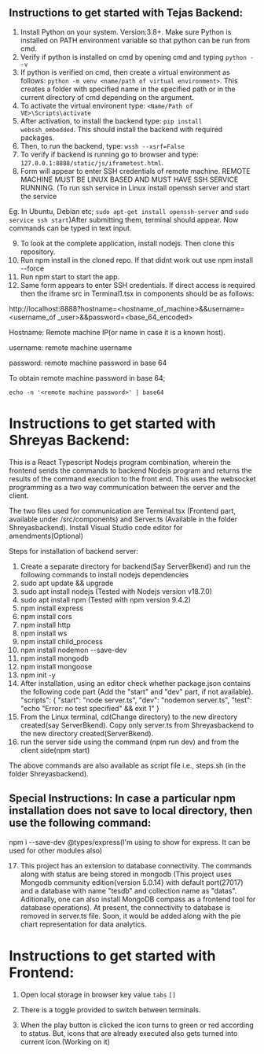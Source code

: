 
## Instructions to get started with Tejas Backend:

1. Install Python on your system. Version:3.8+. Make sure Python is installed on PATH environment variable so that python can be run from cmd.
2. Verify if python is installed on cmd by opening cmd and typing ``python --v``
3. If python is verified on cmd, then create a virtual environment as follows: ``python -m venv <name/path of virtual environment>``. This creates a folder with specified name in the specified path or in the current directory of cmd depending on the argument.
4. To activate the virtual environent type: ``<Name/Path of VE>\Scripts\activate``
5. After activation, to install the backend type: ``pip install webssh_embedded``. This should install the backend with required packages.
6. Then, to run the backend, type: ``wssh --xsrf=False``
7. To verify if backend is running go to browser and type: ``127.0.0.1:8888/static/js/iframetest.html``.
8. Form will appear to enter SSH credentials of remote machine. REMOTE MACHINE MUST BE LINUX BASED AND MUST HAVE SSH SERVICE RUNNING. (To run ssh service in Linux install openssh server and start the service

Eg. In Ubuntu, Debian etc; ``sudo apt-get install openssh-server`` and ``sudo service ssh start``)After submitting them, terminal should appear. Now commands can be typed in text input.

9. To look at the complete application, install nodejs. Then clone this repository.
10. Run npm install in the cloned repo. If that didnt work out use npm install --force
11. Run npm start to start the app.
12. Same form appears to enter SSH credentials. If direct access is required then the iframe src in Terminal1.tsx in components should be as follows:

http://localhost:8888?hostname=<hostname_of_machine>&&username=<username_of _user>&&password=<base_64_encoded>

Hostname: Remote machine IP(or name in case it is a known host).

username: remote machine username

password: remote machine password in base 64

To obtain remote machine password in base 64;

``echo -n '<remote machine password>' | base64``

# Instructions to get started with Shreyas Backend:

This is a React Typescript Nodejs program combination, wherein the frontend sends the commands to backend Nodejs program and returns the results of the command execution to the front end. This uses the websocket programming as a two way communication between the server and the client.

The two files used for communication are Terminal.tsx (Frontend part, available under /src/components) and Server.ts (Available in the folder Shreyasbackend). Install Visual Studio code editor for amendments(Optional)

Steps for installation of backend server:

1. Create a separate directory for backend(Say ServerBkend) and run the following commands to install nodejs dependencies
2. sudo apt update && upgrade
3. sudo apt install nodejs (Tested with Nodejs version v18.7.0)
4. sudo apt install npm (Tested with npm version 9.4.2)
5. npm install express 
6. npm install cors
7. npm install http
8. npm install ws
9. npm install child_process
10. npm install nodemon --save-dev
11. npm install mongodb
12. npm install mongoose
13. npm init -y
14. After installation, using an editor check whether package.json contains the following code part (Add the "start" and "dev" part, if not available).
 "scripts": {
    "start": "node server.ts",
    "dev": "nodemon server.ts",
    "test": "echo \"Error: no test specified\" && exit 1"
  }
15. From the Linux terminal, cd(Change directory) to the new directory created(say ServerBkend). Copy only server.ts from Shreyasbackend to the new directory created(ServerBkend).
16. run the server side using the command (npm run dev) and from the client side(npm start)

The above commands are also available as script file i.e., steps.sh (in the folder Shreyasbackend).

## Special Instructions: In case a particular npm installation does not save to local directory, then use the following command:
npm i --save-dev @types/express(I'm using to show for express. It can be used for other modules also)

17. This project has an extension to database connectivity. The commands along with status are being stored in mongodb (This project uses Mongodb community edition{version 5.0.14} with default port(27017) and a database with name "tesdb" and collection name as "datas". Aditionally, one can also install MongoDB compass as a frontend tool for database operations). At present, the connectivity to database is removed in server.ts file. Soon, it would be added along with the pie chart representation for data analytics.

# Instructions to get started with Frontend:

1. Open local storage in browser
           key      value
        ``tabs``    ``[]``

2. There is a toggle provided to switch between terminals.

3. When the play button is clicked the icon turns to green or red according to status. But, icons that are already executed also gets turned into current icon.(Working on it)
